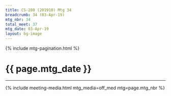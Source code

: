 ```yaml
---
title: CS-280 (201910) Mtg 34
breadcrumb: 34 (03-Apr-19)
mtg_nbr: 34
total_meet: 37
mtg_date: 03-Apr-19
layout: bg-image
---
```

{% include mtg-pagination.html %}
<h1 class="text-center">{{ page.mtg_date }}</h1>
<hr />
{% include meeting-media.html mtg_media=off_med mtg=page.mtg_nbr %}
